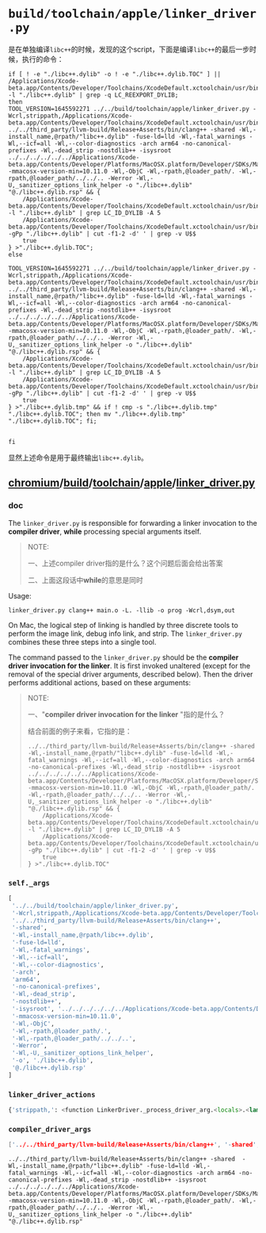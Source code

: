 # `build/toolchain/apple/linker_driver.py`

是在单独编译`libc++`的时候，发现的这个script，下面是编译`libc++`的最后一步时候，执行的命令：


```shell
if [ ! -e "./libc++.dylib" -o ! -e "./libc++.dylib.TOC" ] || /Applications/Xcode-beta.app/Contents/Developer/Toolchains/XcodeDefault.xctoolchain/usr/bin/otool -l "./libc++.dylib" | grep -q LC_REEXPORT_DYLIB; 
then 
TOOL_VERSION=1645592271 ../../build/toolchain/apple/linker_driver.py -Wcrl,strippath,/Applications/Xcode-beta.app/Contents/Developer/Toolchains/XcodeDefault.xctoolchain/usr/bin/strip ../../third_party/llvm-build/Release+Asserts/bin/clang++ -shared -Wl,-install_name,@rpath/"libc++.dylib" -fuse-ld=lld -Wl,-fatal_warnings -Wl,--icf=all -Wl,--color-diagnostics -arch arm64 -no-canonical-prefixes -Wl,-dead_strip -nostdlib++ -isysroot ../../../../../../Applications/Xcode-beta.app/Contents/Developer/Platforms/MacOSX.platform/Developer/SDKs/MacOSX12.3.sdk -mmacosx-version-min=10.11.0 -Wl,-ObjC -Wl,-rpath,@loader_path/. -Wl,-rpath,@loader_path/../../.. -Werror -Wl,-U,_sanitizer_options_link_helper -o "./libc++.dylib" "@./libc++.dylib.rsp" && {
    /Applications/Xcode-beta.app/Contents/Developer/Toolchains/XcodeDefault.xctoolchain/usr/bin/otool -l "./libc++.dylib" | grep LC_ID_DYLIB -A 5
    /Applications/Xcode-beta.app/Contents/Developer/Toolchains/XcodeDefault.xctoolchain/usr/bin/nm -gPp "./libc++.dylib" | cut -f1-2 -d' ' | grep -v U$$
    true
} >"./libc++.dylib.TOC"; 
else 

TOOL_VERSION=1645592271 ../../build/toolchain/apple/linker_driver.py -Wcrl,strippath,/Applications/Xcode-beta.app/Contents/Developer/Toolchains/XcodeDefault.xctoolchain/usr/bin/strip ../../third_party/llvm-build/Release+Asserts/bin/clang++ -shared -Wl,-install_name,@rpath/"libc++.dylib" -fuse-ld=lld -Wl,-fatal_warnings -Wl,--icf=all -Wl,--color-diagnostics -arch arm64 -no-canonical-prefixes -Wl,-dead_strip -nostdlib++ -isysroot ../../../../../../Applications/Xcode-beta.app/Contents/Developer/Platforms/MacOSX.platform/Developer/SDKs/MacOSX12.3.sdk -mmacosx-version-min=10.11.0 -Wl,-ObjC -Wl,-rpath,@loader_path/. -Wl,-rpath,@loader_path/../../.. -Werror -Wl,-U,_sanitizer_options_link_helper -o "./libc++.dylib" "@./libc++.dylib.rsp" && {
    /Applications/Xcode-beta.app/Contents/Developer/Toolchains/XcodeDefault.xctoolchain/usr/bin/otool -l "./libc++.dylib" | grep LC_ID_DYLIB -A 5
    /Applications/Xcode-beta.app/Contents/Developer/Toolchains/XcodeDefault.xctoolchain/usr/bin/nm -gPp "./libc++.dylib" | cut -f1-2 -d' ' | grep -v U$$
    true
} >"./libc++.dylib.tmp" && if ! cmp -s "./libc++.dylib.tmp" "./libc++.dylib.TOC"; then mv "./libc++.dylib.tmp" "./libc++.dylib.TOC"; fi; 


fi

```



显然上述命令是用于最终输出`libc++.dylib`。

## [chromium](https://github.com/chromium/chromium)/[build](https://github.com/chromium/chromium/tree/main/build)/[toolchain](https://github.com/chromium/chromium/tree/main/build/toolchain)/[apple](https://github.com/chromium/chromium/tree/main/build/toolchain/apple)/[**linker_driver.py**](https://github.com/chromium/chromium/blob/main/build/toolchain/apple/linker_driver.py)

### doc

The `linker_driver.py` is responsible for forwarding a linker invocation to the **compiler driver**, **while** processing special arguments itself.

> NOTE: 
>
> 一、上述compiler driver指的是什么？这个问题后面会给出答案
>
> 二、上面这段话中**while**的意思是同时

Usage: 

```
linker_driver.py clang++ main.o -L. -llib -o prog -Wcrl,dsym,out
```

On Mac, the logical step of linking is handled by three discrete tools to perform the image link, debug info link, and strip. The `linker_driver.py` combines these three steps into a single tool.

The command passed to the `linker_driver.py` should be the **compiler driver invocation for the linker**. It is first invoked unaltered (except for the removal of the special driver arguments, described below). Then the driver performs additional actions, based on these arguments:

> NOTE:
>
> 一、"**compiler driver invocation for the linker** "指的是什么？
>
> 结合前面的例子来看，它指的是：
>
> ```shell
> ../../third_party/llvm-build/Release+Asserts/bin/clang++ -shared -Wl,-install_name,@rpath/"libc++.dylib" -fuse-ld=lld -Wl,-fatal_warnings -Wl,--icf=all -Wl,--color-diagnostics -arch arm64 -no-canonical-prefixes -Wl,-dead_strip -nostdlib++ -isysroot ../../../../../../Applications/Xcode-beta.app/Contents/Developer/Platforms/MacOSX.platform/Developer/SDKs/MacOSX12.3.sdk -mmacosx-version-min=10.11.0 -Wl,-ObjC -Wl,-rpath,@loader_path/. -Wl,-rpath,@loader_path/../../.. -Werror -Wl,-U,_sanitizer_options_link_helper -o "./libc++.dylib" "@./libc++.dylib.rsp" && {
>     /Applications/Xcode-beta.app/Contents/Developer/Toolchains/XcodeDefault.xctoolchain/usr/bin/otool -l "./libc++.dylib" | grep LC_ID_DYLIB -A 5
>     /Applications/Xcode-beta.app/Contents/Developer/Toolchains/XcodeDefault.xctoolchain/usr/bin/nm -gPp "./libc++.dylib" | cut -f1-2 -d' ' | grep -v U$$
>     true
> } >"./libc++.dylib.TOC"
> ```
>
> 



### `self._args`

```python
[
 '../../build/toolchain/apple/linker_driver.py', 
 '-Wcrl,strippath,/Applications/Xcode-beta.app/Contents/Developer/Toolchains/XcodeDefault.xctoolchain/usr/bin/strip', 
 '../../third_party/llvm-build/Release+Asserts/bin/clang++', 
 '-shared', 
 '-Wl,-install_name,@rpath/libc++.dylib', 
 '-fuse-ld=lld', 
 '-Wl,-fatal_warnings', 
 '-Wl,--icf=all', 
 '-Wl,--color-diagnostics', 
 '-arch', 
 'arm64', 
 '-no-canonical-prefixes', 
 '-Wl,-dead_strip', 
 '-nostdlib++', 
 '-isysroot', '../../../../../../Applications/Xcode-beta.app/Contents/Developer/Platforms/MacOSX.platform/Developer/SDKs/MacOSX12.3.sdk', 
 '-mmacosx-version-min=10.11.0', 
 '-Wl,-ObjC', 
 '-Wl,-rpath,@loader_path/.', 
 '-Wl,-rpath,@loader_path/../../..', 
 '-Werror', 
 '-Wl,-U,_sanitizer_options_link_helper', 
 '-o', './libc++.dylib', 
 '@./libc++.dylib.rsp'
]
```

### `linker_driver_actions`

```python
{'strippath,': <function LinkerDriver._process_driver_arg.<locals>.<lambda> at 0x7f8388182040>}
```



### `compiler_driver_args`



```C++
['../../third_party/llvm-build/Release+Asserts/bin/clang++', '-shared', '-Wl,-install_name,@rpath/libc++.dylib', '-fuse-ld=lld', '-Wl,-fatal_warnings', '-Wl,--icf=all', '-Wl,--color-diagnostics', '-arch', 'arm64', '-no-canonical-prefixes', '-Wl,-dead_strip', '-nostdlib++', '-isysroot', '../../../../../../Applications/Xcode-beta.app/Contents/Developer/Platforms/MacOSX.platform/Developer/SDKs/MacOSX12.3.sdk', '-mmacosx-version-min=10.11.0', '-Wl,-ObjC', '-Wl,-rpath,@loader_path/.', '-Wl,-rpath,@loader_path/../../..', '-Werror', '-Wl,-U,_sanitizer_options_link_helper', '-o', './libc++.dylib', '@./libc++.dylib.rsp']
```



```shell
../../third_party/llvm-build/Release+Asserts/bin/clang++ -shared  -Wl,-install_name,@rpath/"libc++.dylib" -fuse-ld=lld -Wl,-fatal_warnings -Wl,--icf=all -Wl,--color-diagnostics -arch arm64 -no-canonical-prefixes -Wl,-dead_strip -nostdlib++ -isysroot ../../../../../../Applications/Xcode-beta.app/Contents/Developer/Platforms/MacOSX.platform/Developer/SDKs/MacOSX12.3.sdk -mmacosx-version-min=10.11.0 -Wl,-ObjC -Wl,-rpath,@loader_path/. -Wl,-rpath,@loader_path/../../.. -Werror -Wl,-U,_sanitizer_options_link_helper -o "./libc++.dylib" "@./libc++.dylib.rsp"
```

